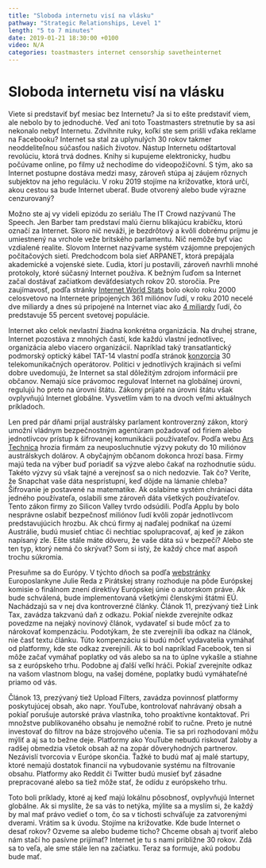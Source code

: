 ```yaml
---
title: "Sloboda internetu visí na vlásku"
pathway: "Strategic Relationships, Level 1"
length: "5 to 7 minutes"
date: 2019-01-21 18:30:00 +0100
video: N/A
categories: toastmasters internet censorship savetheinternet
---
```


# Sloboda internetu visí na vlásku
Viete si predstaviť byť mesiac bez Internetu? Ja si to ešte predstaviť viem, ale nebolo by to jednoduché. Veď ani toto Toastmasters stretnutie by sa asi nekonalo nebyť Internetu. Zdvihnite ruky, koľkí ste sem prišli vďaka reklame na Facebooku?
Internet sa stal za uplynulých 30 rokov takmer neoddeliteľnou súčasťou našich životov. Nástup Internetu odštartoval revolúciu, ktorá trvá dodnes. Knihy si kupujeme elektronicky, hudbu počúvame online, po filmy už nechodíme do videopožičovní. S tým, ako sa Internet postupne dostáva medzi masy, zároveň stúpa aj záujem rôznych subjektov na jeho reguláciu. V roku 2019 stojíme na križovatke, ktorá určí, akou cestou sa bude Internet uberať. Bude otvorený alebo bude výrazne cenzurovaný?

Možno ste aj vy videli epizódu zo seriálu The IT Crowd nazývanú The Speech. Jen Barber tam predstaví malú čiernu blikajúcu krabičku, ktorú označí za Internet. Skoro nič neváži, je bezdrôtový a kvôli dobrému príjmu je umiestnený na vrchole veže britského parlamentu.
Nič nemôže byť viac vzdialené realite. Slovom Internet nazývame systém vzájomne prepojených počítačových sietí. Predchodcom bola sieť ARPANET, ktorá prepájala akademické a vojenské siete. Ľudia, ktorí ju postavili, zároveň navrhli mnohé protokoly, ktoré súčasný Internet používa. K bežným ľuďom sa Internet začal dostávať začiatkom deväťdesiatych rokov 20. storočia. Pre zaujímavosť, podľa stránky [Internet World Stats][internet-world-stats] bolo okolo roku 2000 celosvetovo na Internete pripojených 361 miliónov ľudí, v roku 2010 necelé dve miliardy a dnes sú pripojené na Internet viac ako [4 miliardy][internet-world-stats] ľudí, čo predstavuje 55 percent svetovej populácie.

Internet ako celok nevlastní žiadna konkrétna organizácia. Na druhej strane, Internet pozostáva z mnohých častí, kde každú vlastní jednotlivec, organizácia alebo viacero organizácií. Napríklad taký transatlantický podmorský optický kábel TAT-14 vlastní podľa stránok [konzorcia][tat-14-sprint] 30 telekomunikačných operátorov. Politici v jednotlivých krajinách si veľmi dobre uvedomujú, že Internet sa stal dôležitým zdrojom informácií pre občanov. Nemajú síce právomoc regulovať Internet na globálnej úrovni, regulujú ho preto na úrovni štátu. Zákony prijaté na úrovni štátu však ovplyvňujú Internet globálne. Vysvetlím vám to na dvoch veľmi aktuálnych príkladoch.

Len pred pár dňami prijal austrálsky parlament kontroverzný zákon, ktorý umožní vládnym bezpečnostným agentúram požadovať od firiem alebo jednotlivcov prístup k šifrovanej komunikácii používateľov. Podľa webu [Ars Technica][australia-law] hrozia firmám za neuposluchnutie výzvy pokuty do 10 miliónov austrálskych dolárov. A obyčajným občanom dokonca hrozí basa. Firmy majú teda na výber buď poriadiť sa výzve alebo čakať na rozhodnutie súdu. Takéto výzvy sú však tajné a verejnosť sa o nich nedozvie. Tak čo? Veríte, že Snapchat vaše dáta nesprístupní, keď dôjde na lámanie chleba? Šifrovanie je postavené na matematike. Ak oslabíme systém chrániaci dáta jedného používateľa, oslabili sme zároveň dáta všetkých používateľov. Tento zákon firmy zo Silicon Valley tvrdo odsúdili. Podľa Applu by bolo nesprávne oslabiť bezpečnosť miliónov ľudí kvôli zopár jednotlivcom predstavujúcich hrozbu. Ak chcú firmy aj naďalej podnikať na území Austrálie, budú musieť chtiac či nechtiac spolupracovať, aj keď je zákon napísaný zle. Ešte stále máte dôveru, že vaše dáta sú v bezpečí? Alebo ste ten typ, ktorý nemá čo skrývať? Som si istý, že každý chce mať aspoň trochu súkromia.

Presuňme sa do Európy. V týchto dňoch sa podľa [webstránky][eu-copyright] Europoslankyne Julie Reda z Pirátskej strany rozhoduje na pôde Európskej komisie o finálnom znení direktívy Európskej únie o autorskom práve. Ak bude schválená, bude implementovaná všetkými členskými štátmi EÚ. Nachádzajú sa v nej dva kontroverzné články. Článok 11, prezývaný tiež Link Tax, zavádza takzvanú daň z odkazu. Pokiaľ niekde zverejníte odkaz povedzme na nejaký novinový článok, vydavateľ si bude môcť za to nárokovať kompenzáciu. Podotýkam, že ste zverejnili iba odkaz na článok, nie časť textu článku. Túto kompenzáciu si budú môcť vydavatelia vymáhať od platformy, kde ste odkaz zverejnili. Ak to bol napríklad Facebook, ten si môže začať vymáhať poplatky od vás alebo sa na to úplne vykašle a stiahne sa z európskeho trhu. Podobne aj ďalší veľkí hráči. Pokiaľ zverejníte odkaz na vašom vlastnom blogu, na vašej doméne, poplatky budú vymáhateľné priamo od vás.

Článok 13, prezývaný tiež Upload Filters, zavádza povinnosť platformy poskytujúcej obsah, ako napr. YouTube, kontrolovať nahrávaný obsah a pokiaľ porušuje autorské práva vlastníka, toho proaktívne kontaktovať. Pri množstve publikovaného obsahu je nemožné robiť to ručne. Preto je nutné investovať do filtrov na báze strojového učenia. Tie sa pri rozhodovaní môžu mýliť a aj sa to bežne deje. Platformy ako YouTube nebudú riskovať žaloby a radšej obmedzia všetok obsah až na zopár dôveryhodných partnerov. Nezávislí tvorcovia v Európe skončia. Ťažké to budú mať aj malé startupy, ktoré nemajú dostatok financií na vybudovanie systému na filtrovanie obsahu. Platformy ako Reddit či Twitter budú musieť byť zásadne prepracované alebo sa tiež môže stať, že odídu z európskeho trhu.

Toto boli príklady, ktoré aj keď majú lokálnu pôsobnosť, ovplyvňujú Internet globálne. Ak si myslíte, že sa vás to netýka, mýlite sa a myslím si, že každý by mal mať právo vedieť o tom, čo sa v tichosti schváľuje za zatvorenými dverami. Vrátim sa k úvodu. Stojíme na križovatke. Kde bude Internet o desať rokov? Ozveme sa alebo budeme ticho? Chceme obsah aj tvoriť alebo nám stačí ho pasívne prijímať? Internet je tu s nami približne 30 rokov. Zdá sa to veľa, ale sme stále len na začiatku. Teraz sa formuje, akú podobu bude mať.

[//]: # (Used references)
[internet-world-stats]: https://internetworldstats.com/stats.htm
[tat-14-sprint]: https://www.tat-14.com/tat14/gclist.jsp
[australia-law]: https://arstechnica.com/tech-policy/2018/12/australia-passes-new-law-to-thwart-strong-encryption/
[eu-copyright]: https://juliareda.eu/2019/01/article-13-almost-finished/